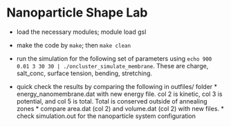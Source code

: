 # Nanoparticle Shape Lab

* load the necessary modules; module load gsl

* make the code by ```make```; then ```make clean```

* run the simulation for the following set of parameters using ```echo 900 0.01 3 30 30 | ./oncluster_simulate_membrane```. These are charge, salt_conc, surface tension, bending, stretching.

* quick check the results by comparing the following in outfiles/ folder
        * energy_nanomembrane.dat with new energy file. col 2 is kinetic, col 3 is potential, and col 5 is total. Total is conserved outside of annealing zones
        * compare area.dat (col 2) and volume.dat (col 2) with new files.
        * check simulation.out for the nanoparticle system configuration
